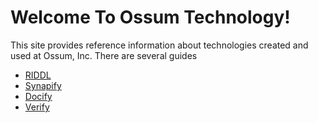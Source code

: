 # Welcome To Ossum Technology!

This site provides reference information about technologies created and 
used at Ossum, Inc. There are several guides

* [RIDDL](riddl_index.md)
* [Synapify](synapify_index.md)
* [Docify](docify_index.md)
* [Verify](verify_index.md)

